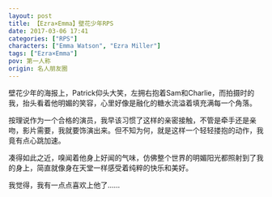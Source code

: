 ```yaml
---
layout: post
title: 【Ezra×Emma】壁花少年RPS
date: 2017-03-06 17:41
categories: ["RPS"]
characters: ["Emma Watson", "Ezra Miller"]
tags: ["Ezra×Emma"]
pov: 第一人称
origin: 名人朋友圈
---
```


壁花少年的海报上，Patrick仰头大笑，左拥右抱着Sam和Charlie，而拍摄时的我，抬头看着他明媚的笑容，心里好像是融化的糖水流溢着填充满每一个角落。

按理说作为一个合格的演员，我早该习惯了这样的亲密接触，不管是牵手还是亲吻，影片需要，我就要饰演出来。但不知为何，就是这样一个轻轻搂抱的动作，我竟有点心跳加速。

凑得如此之近，嗅闻着他身上好闻的气味，仿佛整个世界的明媚阳光都照射到了我的身上，简直就像身在天堂一样感受着纯粹的快乐和美好。

我觉得，我有一点点喜欢上他了……
